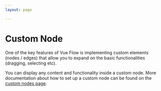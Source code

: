 ```yaml
---
layout: page

---
```


# Custom Node

One of the key features of Vue Flow is implementing custom elements (nodes / edges) that allow you to expand on the basic functionalities (dragging, selecting etc).

You can display any content and functionality inside a custom node. More documentation about how to set
up a custom node can be found on the [custom nodes page](/guide/node.html#custom-nodes).

<div class="mt-6">
  <ClientOnly>
    <Suspense>
      <Repl example="customNode"></Repl>
    </Suspense>
  </ClientOnly>
</div>
